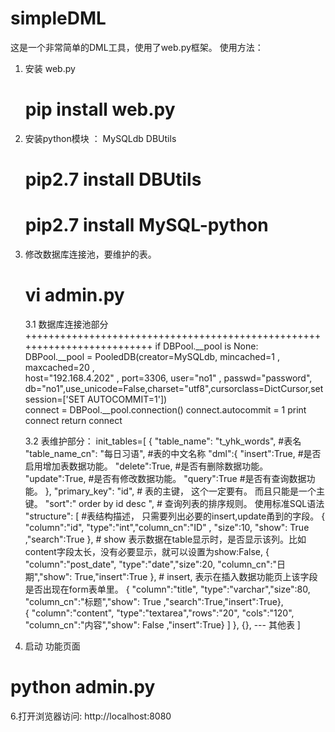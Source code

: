 # simpleDML

这是一个非常简单的DML工具，使用了web.py框架。
使用方法：

1. 安装 web.py 
   # pip install web.py
2. 安装python模块 ：  MySQLdb  DBUtils
    # pip2.7 install DBUtils
    # pip2.7 install MySQL-python

3. 修改数据库连接池，要维护的表。

   # vi admin.py
   
    
   
   3.1 数据库连接池部分 
   +++++++++++++++++++++++++++++++++++++++++++++++++++++++++++++++++++++++++ 
        if DBPool.__pool is None:  
            DBPool.__pool = PooledDB(creator=MySQLdb, mincached=1 , maxcached=20 ,  
                              host="192.168.4.202" , port=3306, user="no1" , passwd="password",  
                              db="no1",use_unicode=False,charset="utf8",cursorclass=DictCursor,setsession=['SET AUTOCOMMIT=1'])  
        connect = DBPool.__pool.connection()
        connect.autocommit = 1
        print connect
        return connect  
   
   
   3.2  表维护部分：
init_tables=[
 {
    "table_name": "t_yhk_words",  #表名
    "table_name_cn": "每日习语",  #表的中文名称
    "dml":{
            "insert":True,   #是否启用增加表数据功能。
            "delete":True,    #是否有删除数据功能。
            "update":True,   #是否有修改数据功能。
            "query":True     #是否有查询数据功能。
    },
    "primary_key": "id",     # 表的主键，  这个一定要有。 而且只能是一个主键。
    "sort":" order by id desc ",  # 查询列表的排序规则。 使用标准SQL语法
    "structure": [   #表结构描述， 只需要列出必要的insert,update甬到的字段。
                     { "column":"id", "type":"int","column_cn":"ID" , "size":10, "show": True ,"search":True  },   # show 表示数据在table显示时，是否显示该列。比如content字段太长，没有必要显示，就可以设置为show:False,
                     { "column":"post_date", "type":"date","size":20, "column_cn":"日期","show": True,"insert":True },    # insert, 表示在插入数据功能页上该字段是否出现在form表单里。
                     { "column":"title", "type":"varchar","size":80, "column_cn":"标题","show": True ,"search":True,"insert":True},                      
                     { "column":"content", "type":"textarea","rows":"20", "cols":"120", "column_cn":"内容","show": False ,"insert":True}
                ]
 }, 
 {}, --- 其他表
 ]
 
 
 5. 启动 功能页面
  # python admin.py 

6.打开浏览器访问:
   http://localhost:8080
   
    
 
 